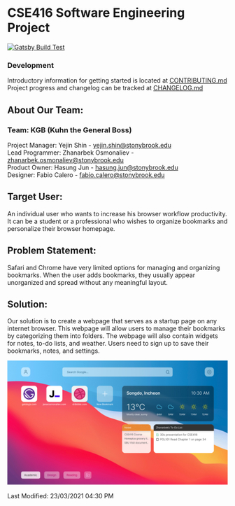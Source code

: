 # CSE416 Software Engineering Project

[![Gatsby Build Test](https://github.com/janarosmonaliev/project-416/actions/workflows/gatsby-test.yml/badge.svg?branch=master)](https://github.com/janarosmonaliev/project-416/actions/workflows/gatsby-test.yml)

### Development

Introductory information for getting started is located at [CONTRIBUTING.md](CONTRIBUTING.md)  
Project progress and changelog can be tracked at [CHANGELOG.md](CHANGELOG.md)

## About Our Team:

### Team: KGB (Kuhn the General Boss)

Project Manager: Yejin Shin - yejin.shin@stonybrook.edu <br />
Lead Programmer: Zhanarbek Osmonaliev - zhanarbek.osmonaliev@stonybrook.edu <br />
Product Owner: Hasung Jun - hasung.jun@stonybrook.edu <br />
Designer: Fabio Calero - fabio.calero@stonybrook.edu <br />

## Target User:

An individual user who wants to increase his browser workflow productivity. It can be a student or a professional who wishes to organize bookmarks and personalize their browser homepage.

## Problem Statement:

Safari and Chrome have very limited options for managing and organizing bookmarks. When the user adds bookmarks, they usually appear unorganized and spread without any meaningful layout.

## Solution:

Our solution is to create a webpage that serves as a startup page on any internet browser. This webpage will allow users to manage their bookmarks by categorizing them into folders. The webpage will also contain widgets for notes, to-do lists, and weather. Users need to sign up to save their bookmarks, notes, and settings.

![Figma Prototype](src/images/figma-prototype.jpg?raw=true)

Last Modified: 23/03/2021 04:30 PM
